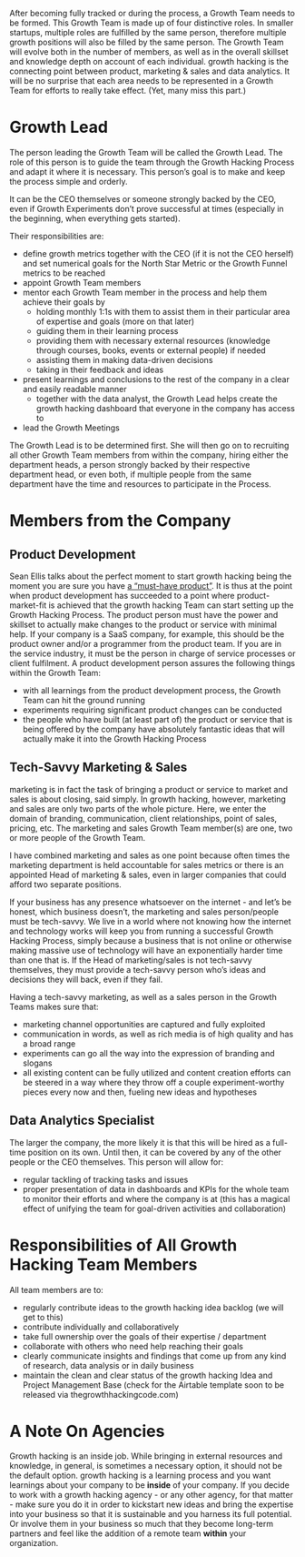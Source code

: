 After becoming fully tracked or during the process, a Growth Team needs to be formed. This Growth Team is made up of four distinctive roles. In smaller startups, multiple roles are fulfilled by the same person, therefore multiple growth positions will also be filled by the same person. The Growth Team will evolve both in the number of members, as well as in the overall skillset and knowledge depth on account of each individual. growth hacking is the connecting point between product, marketing & sales and data analytics. It will be no surprise that each area needs to be represented in a Growth Team for efforts to really take effect. (Yet, many miss this part.)

# Growth Lead
The person leading the Growth Team will be called the Growth Lead. The role of this person is to guide the team through the Growth Hacking Process and adapt it where it is necessary. This person’s goal is to make and keep the process simple and orderly.

It can be the CEO themselves or someone strongly backed by the CEO, even if Growth Experiments don’t prove successful at times (especially in the beginning, when everything gets started).

Their responsibilities are:

* define growth metrics together with the CEO (if it is not the CEO herself) and set numerical goals for the North Star Metric or the Growth Funnel metrics to be reached
* appoint Growth Team members
* mentor each Growth Team member in the process and help them achieve their goals by
  * holding monthly 1:1s with them to assist them in their particular area of expertise and goals (more on that later)
  * guiding them in their learning process
  * providing them with necessary external resources (knowledge through courses, books, events or external people) if needed
  * assisting them in making data-driven decisions
  * taking in their feedback and ideas
* present learnings and conclusions to the rest of the company in a clear and easily readable manner
  * together with the data analyst, the Growth Lead helps create the growth hacking dashboard that everyone in the company has access to
* lead the Growth Meetings

The Growth Lead is to be determined first. She will then go on to recruiting all other Growth Team members from within the company, hiring either the department heads, a person strongly backed by their respective department head, or even both, if multiple people from the same department have the time and resources to participate in the Process.

# Members from the Company

## Product Development
Sean Ellis talks about the perfect moment to start growth hacking being the moment you are sure you have [a “must-have product”](https://www.amazon.com/Hacking-Growth-Fastest-Growing-Companies-Breakout/dp/045149721X). It is thus at the point when product development has succeeded to a point where product-market-fit is achieved that the growth hacking Team can start setting up the Growth Hacking Process. The product person must have the power and skillset to actually make changes to the product or service with minimal help. If your company is a SaaS company, for example, this should be the product owner and/or a programmer from the product team. If you are in the service industry, it must be the person in charge of service processes or client fulfilment. A product development person assures the following things within the Growth Team:

* with all learnings from the product development process, the Growth Team can hit the ground running
* experiments requiring significant product changes can be conducted
* the people who have built (at least part of) the product or service that is being offered by the company have absolutely fantastic ideas that will actually make it into the Growth Hacking Process

## Tech-Savvy Marketing & Sales
marketing is in fact the task of bringing a product or service to market and sales is about closing, said simply. In growth hacking, however, marketing and sales are only two parts of the whole picture. Here, we enter the domain of branding, communication, client relationships, point of sales, pricing, etc. The marketing and sales Growth Team member(s) are one, two or more people of the Growth Team.

I have combined marketing and sales as one point because often times the marketing department is held accountable for sales metrics or there is an appointed Head of marketing & sales, even in larger companies that could afford two separate positions.

If your business has any presence whatsoever on the internet - and let’s be honest, which business doesn’t, the marketing and sales person/people must be tech-savvy. We live in a world where not knowing how the internet and technology works will keep you from running a successful Growth Hacking Process, simply because a business that is not online or otherwise making massive use of technology will have an exponentially harder time than one that is. If the Head of marketing/sales is not tech-savvy themselves, they must provide a tech-savvy person who’s ideas and decisions they will back, even if they fail.

Having a tech-savvy marketing, as well as a sales person in the Growth Teams makes sure that:

* marketing channel opportunities are captured and fully exploited
* communication in words, as well as rich media is of high quality and has a broad range
* experiments can go all the way into the expression of branding and slogans
* all existing content can be fully utilized and content creation efforts can be steered in a way where they throw off a couple experiment-worthy pieces every now and then, fueling new ideas and hypotheses

## Data Analytics Specialist
The larger the company, the more likely it is that this will be hired as a full-time position on its own. Until then, it can be covered by any of the other people or the CEO themselves. This person will allow for:

* regular tackling of tracking tasks and issues
* proper presentation of data in dashboards and KPIs for the whole team to monitor their efforts and where the company is at (this has a magical effect of unifying the team for goal-driven activities and collaboration)

# Responsibilities of All Growth Hacking Team Members
All team members are to:

* regularly contribute ideas to the growth hacking idea backlog (we will get to this)
* contribute individually and collaboratively
* take full ownership over the goals of their expertise / department
* collaborate with others who need help reaching their goals
* clearly communicate insights and findings that come up from any kind of research, data analysis or in daily business
* maintain the clean and clear status of the growth hacking Idea and Project Management Base (check for the Airtable template soon to be released via thegrowthhackingcode.com)

# A Note On Agencies
Growth hacking is an inside job. While bringing in external resources and knowledge, in general, is sometimes a necessary option, it should not be the default option. growth hacking is a learning process and you want learnings about your company to be **inside** of your company. If you decide to work with a growth hacking agency - or any other agency, for that matter - make sure you do it in order to kickstart new ideas and bring the expertise into your business so that it is sustainable and you harness its full potential. Or involve them in your business so much that they become long-term partners and feel like the addition of a remote team **within** your organization.
